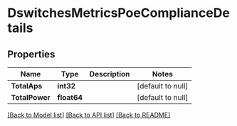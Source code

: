 # DswitchesMetricsPoeComplianceDetails

## Properties
Name | Type | Description | Notes
------------ | ------------- | ------------- | -------------
**TotalAps** | **int32** |  | [default to null]
**TotalPower** | **float64** |  | [default to null]

[[Back to Model list]](../README.md#documentation-for-models) [[Back to API list]](../README.md#documentation-for-api-endpoints) [[Back to README]](../README.md)


